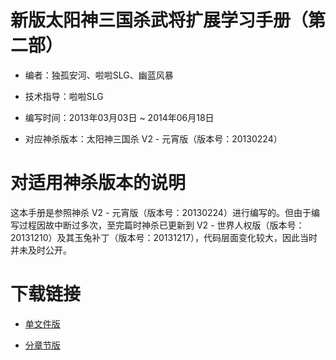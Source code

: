 # 新版太阳神三国杀武将扩展学习手册（第二部）

- 编者：独孤安河、啦啦SLG、幽蓝风暴

- 技术指导：啦啦SLG

- 编写时间：2013年03月03日 ~ 2014年06月18日

- 对应神杀版本：太阳神三国杀 V2 - 元宵版（版本号：20130224）

# 对适用神杀版本的说明

这本手册是参照神杀 V2 - 元宵版（版本号：20130224）进行编写的。但由于编写过程因故中断过多次，至完篇时神杀已更新到 V2 - 世界人权版（版本号：20131210）及其玉兔补丁（版本号：20131217），代码层面变化较大，因此当时并未及时公开。

# 下载链接

- [单文件版](https://github.com/DGAH-works/QSgsHandbook-II/archive/20130224.zip)

- [分章节版](https://github.com/DGAH-works/QSgsHandbook-II/archive/20130224-II.zip)
